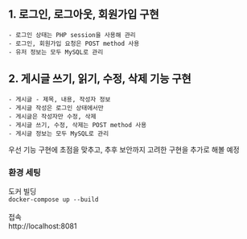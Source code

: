 ## 1. 로그인, 로그아웃, 회원가입 구현

    - 로그인 상태는 PHP session을 사용해 관리
    - 로그인, 회원가입 요청은 POST method 사용
    - 유저 정보는 모두 MySQL로 관리

## 2. 게시글 쓰기, 읽기, 수정, 삭제 기능 구현

    - 게시글 - 제목, 내용, 작성자 정보
    - 게시글 작성은 로그인 상태에서만
    - 게시글은 작성자만 수정, 삭제
    - 게시글 쓰기, 수정, 삭제는 POST method 사용
    - 게시글 정보는 모두 MySQL로 관리

우선 기능 구현에 초점을 맞추고, 추후 보안까지 고려한 구현을 추가로 해볼 예정

### 환경 세팅

도커 빌딩<br>
`docker-compose up --build`
<br><br>
접속<br>
http://localhost:8081
